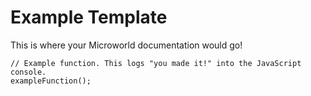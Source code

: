 # Example Template

This is where your Microworld documentation would go!

```
// Example function. This logs "you made it!" into the JavaScript console.
exampleFunction();
```

